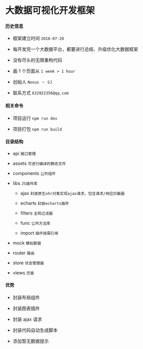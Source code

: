 # 大数据可视化开发框架

#### 历史信息

-   框架建立时间 `2018-07-20`

-   每开发完一个大数据平台，都要进行总结、升级优化大数据框架

-   没有尽头的无限重构代码

-   画 1 个页面从 `1 week > 1 hour`

-   创始人 `Noxus 丶 SJ`

-   联系方式 `632922356@qq.com`

#### 相关命令

-   项目运行 `npm run dev`

-   项目打包 `npm run build`

#### 目录结构

-   api `接口管理`

-   assets `可进行编译的静态文件`

-   components `公共组件`

-   libs `JS插件库`

    -   ajax `封装原生xhr对象实现ajax请求，包含请求/响应拦截器`

    -   echarts `封装echarts插件`

    -   filters `全局过滤器`

    -   func `公共方法库`

    -   import `插件按需引用`

-   mock `模拟数据`

-   router `路由`

-   store `状态管理器`

-   views `页面`

#### 优势

-   封装布局组件

-   封装图表插件

-   封装 ajax 请求

-   封装代码自动生成脚本

-   添加暂无数据提示
